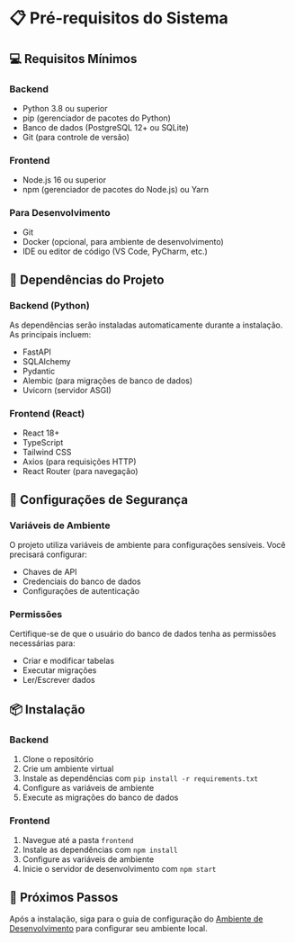 # 📋 Pré-requisitos do Sistema

## 💻 Requisitos Mínimos

### Backend
- Python 3.8 ou superior
- pip (gerenciador de pacotes do Python)
- Banco de dados (PostgreSQL 12+ ou SQLite)
- Git (para controle de versão)

### Frontend
- Node.js 16 ou superior
- npm (gerenciador de pacotes do Node.js) ou Yarn

### Para Desenvolvimento
- Git
- Docker (opcional, para ambiente de desenvolvimento)
- IDE ou editor de código (VS Code, PyCharm, etc.)

## 🔧 Dependências do Projeto

### Backend (Python)
As dependências serão instaladas automaticamente durante a instalação. As principais incluem:
- FastAPI
- SQLAlchemy
- Pydantic
- Alembic (para migrações de banco de dados)
- Uvicorn (servidor ASGI)

### Frontend (React)
- React 18+
- TypeScript
- Tailwind CSS
- Axios (para requisições HTTP)
- React Router (para navegação)

## 🔐 Configurações de Segurança

### Variáveis de Ambiente
O projeto utiliza variáveis de ambiente para configurações sensíveis. Você precisará configurar:
- Chaves de API
- Credenciais do banco de dados
- Configurações de autenticação

### Permissões
Certifique-se de que o usuário do banco de dados tenha as permissões necessárias para:
- Criar e modificar tabelas
- Executar migrações
- Ler/Escrever dados

## 📦 Instalação

### Backend
1. Clone o repositório
2. Crie um ambiente virtual
3. Instale as dependências com `pip install -r requirements.txt`
4. Configure as variáveis de ambiente
5. Execute as migrações do banco de dados

### Frontend
1. Navegue até a pasta `frontend`
2. Instale as dependências com `npm install`
3. Configure as variáveis de ambiente
4. Inicie o servidor de desenvolvimento com `npm start`

## 🔄 Próximos Passos
Após a instalação, siga para o guia de configuração do [Ambiente de Desenvolvimento](./ambiente_desenvolvimento.md) para configurar seu ambiente local.
